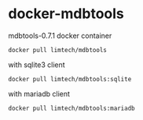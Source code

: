 # docker-mdbtools
mdbtools-0.7.1 docker container


```
docker pull limtech/mdbtools
```

with sqlite3 client
```
docker pull limtech/mdbtools:sqlite
```

with mariadb client
```
docker pull limtech/mdbtools:mariadb
```
